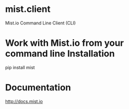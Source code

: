 mist.client
===========

Mist.io Command Line Client (CLI)

Work with Mist.io from your command line
Installation
============

pip install mist

Documentation
=============
http://docs.mist.io
